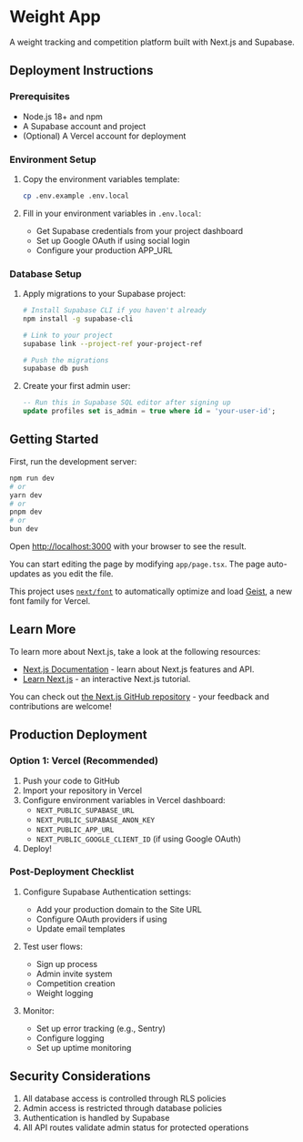 # Weight App

A weight tracking and competition platform built with Next.js and Supabase.

## Deployment Instructions

### Prerequisites

- Node.js 18+ and npm
- A Supabase account and project
- (Optional) A Vercel account for deployment

### Environment Setup

1. Copy the environment variables template:
   ```bash
   cp .env.example .env.local
   ```

2. Fill in your environment variables in `.env.local`:
   - Get Supabase credentials from your project dashboard
   - Set up Google OAuth if using social login
   - Configure your production APP_URL

### Database Setup

1. Apply migrations to your Supabase project:
   ```bash
   # Install Supabase CLI if you haven't already
   npm install -g supabase-cli

   # Link to your project
   supabase link --project-ref your-project-ref

   # Push the migrations
   supabase db push
   ```

2. Create your first admin user:
   ```sql
   -- Run this in Supabase SQL editor after signing up
   update profiles set is_admin = true where id = 'your-user-id';
   ```

## Getting Started

First, run the development server:

```bash
npm run dev
# or
yarn dev
# or
pnpm dev
# or
bun dev
```

Open [http://localhost:3000](http://localhost:3000) with your browser to see the result.

You can start editing the page by modifying `app/page.tsx`. The page auto-updates as you edit the file.

This project uses [`next/font`](https://nextjs.org/docs/app/building-your-application/optimizing/fonts) to automatically optimize and load [Geist](https://vercel.com/font), a new font family for Vercel.

## Learn More

To learn more about Next.js, take a look at the following resources:

- [Next.js Documentation](https://nextjs.org/docs) - learn about Next.js features and API.
- [Learn Next.js](https://nextjs.org/learn) - an interactive Next.js tutorial.

You can check out [the Next.js GitHub repository](https://github.com/vercel/next.js) - your feedback and contributions are welcome!

## Production Deployment

### Option 1: Vercel (Recommended)

1. Push your code to GitHub
2. Import your repository in Vercel
3. Configure environment variables in Vercel dashboard:
   - `NEXT_PUBLIC_SUPABASE_URL`
   - `NEXT_PUBLIC_SUPABASE_ANON_KEY`
   - `NEXT_PUBLIC_APP_URL`
   - `NEXT_PUBLIC_GOOGLE_CLIENT_ID` (if using Google OAuth)
4. Deploy!

### Post-Deployment Checklist

1. Configure Supabase Authentication settings:
   - Add your production domain to the Site URL
   - Configure OAuth providers if using
   - Update email templates

2. Test user flows:
   - Sign up process
   - Admin invite system
   - Competition creation
   - Weight logging

3. Monitor:
   - Set up error tracking (e.g., Sentry)
   - Configure logging
   - Set up uptime monitoring

## Security Considerations

1. All database access is controlled through RLS policies
2. Admin access is restricted through database policies
3. Authentication is handled by Supabase
4. All API routes validate admin status for protected operations
